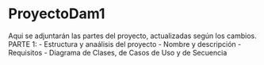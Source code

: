# ProyectoDam1
Aqui se adjuntarán las partes del proyecto, actualizadas según los cambios.
PARTE 1: 
    - Estructura y anaálisis del proyecto
    - Nombre y descripción
    - Requisitos
    - Diagrama de Clases, de Casos de Uso y  de Secuencia
